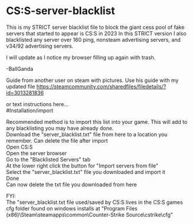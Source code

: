 # CS:S-server-blacklist

This is my STRICT server blacklist file to block the giant cess pool of fake servers that started to appear is CS:S in 2023
In this STRICT version I also blacklisted any server over 160 ping, nonsteam advertising servers, and v34/92 advertising servers.  

I will update as I notice my browser filling up again with trash.   

-BallGanda  

Guide from another user on steam with pictures. Use his guide with my updated file
https://steamcommunity.com/sharedfiles/filedetails/?id=3013281836  
  
or text instructions here...  
#Installation/import

Recommended method is to import this list into your game. This will add to any blacklisting you may have already done.  
Download the "server_blacklist.txt" file from here to a location you remember. Can delete the file after import  
Open CS:S  
Open the server browser  
Go to the "Blacklisted Servers" tab  
At the lower right click the button for "Import servers from file"  
Select the "server_blacklist.txt" file you downloaded and import it  
Done  
Can now delete the txt file you downloaded from here  

FYI:  
The "server_blacklist.txt file used/saved by CS:S lives in the CS:S games cfg folder found on windows installs at "Program Files (x86)\Steam\steamapps\common\Counter-Strike Source\cstrike\cfg"

